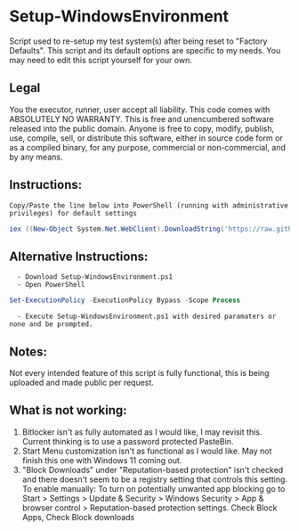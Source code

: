 # Setup-WindowsEnvironment

Script used to re-setup my test system(s) after being reset to "Factory Defaults". 
This script and its default options are specific to my needs. You may need to edit this script yourself for your own.

## Legal
You the executor, runner, user accept all liability.
This code comes with ABSOLUTELY NO WARRANTY.
This is free and unencumbered software released into the public domain.
Anyone is free to copy, modify, publish, use, compile, sell, or
distribute this software, either in source code form or as a compiled
binary, for any purpose, commercial or non-commercial, and by any
means.

## Instructions:
	Copy/Paste the line below into PowerShell (running with administrative privileges) for default settings
```powershell
iex ((New-Object System.Net.WebClient).DownloadString('https://raw.githubusercontent.com/awurthmann/Setup-WindowsEnvironment/main/Setup-WindowsEnvironment.ps1'))
```
## Alternative Instructions:
	  - Download Setup-WindowsEnvironment.ps1
	  - Open PowerShell
```powershell
Set-ExecutionPolicy -ExecutionPolicy Bypass -Scope Process
```
	  - Execute Setup-WindowsEnvironment.ps1 with desired paramaters or none and be prompted.
 
 ## Notes:
 Not every intended feature of this script is fully functional, this is being uploaded and made public per request.
 
 ## What is not working:
 1) Bitlocker isn't as fully automated as I would like, I may revisit this. Current thinking is to use a password protected PasteBin.
 2) Start Menu customization isn't as functional as I would like. May not finish this one with Windows 11 coming out. 
 3) "Block Downloads" under "Reputation-based protection" isn't checked and there doesn't seem to be a registry setting that controls this setting.
	To enable manually: To turn on potentially unwanted app blocking go to Start  > Settings  > Update & Security > Windows Security > App & browser control > Reputation-based protection settings. Check Block Apps, Check Block downloads
 
